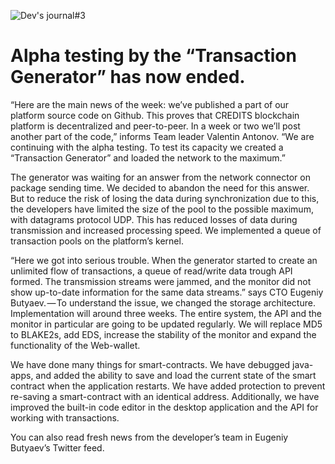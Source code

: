![Dev's journal#3](https://cdn-images-1.medium.com/max/2000/1*Xd_SEYKMxpQQL1GpXzSkQw.jpeg)
# Alpha testing by the “Transaction Generator” has now ended.
“Here are the main news of the week: we’ve published a part of our platform source code on Github. This proves that CREDITS blockchain platform is decentralized and peer-to-peer. In a week or two we’ll post another part of the code,” informs Team leader Valentin Antonov. “We are continuing with the alpha testing. To test its capacity we created a “Transaction Generator” and loaded the network to the maximum.”

The generator was waiting for an answer from the network connector on package sending time. We decided to abandon the need for this answer. But to reduce the risk of losing the data during synchronization due to this, the developers have limited the size of the pool to the possible maximum, with datagrams protocol UDP. This has reduced losses of data during transmission and increased processing speed. We implemented a queue of transaction pools on the platform’s kernel.

“Here we got into serious trouble. When the generator started to create an unlimited flow of transactions, a queue of read/write data trough API formed. The transmission streams were jammed, and the monitor did not show up-to-date information for the same data streams.” says CTO Eugeniy Butyaev. — To understand the issue, we changed the storage architecture. Implementation will around three weeks. The entire system, the API and the monitor in particular are going to be updated regularly. We will replace MD5 to BLAKE2s, add EDS, increase the stability of the monitor and expand the functionality of the Web-wallet.

We have done many things for smart-contracts. We have debugged java-apps, and added the ability to save and load the current state of the smart contract when the application restarts. We have added protection to prevent re-saving a smart-contract with an identical address. Additionally, we have improved the built-in code editor in the desktop application and the API for working with transactions.

You can also read fresh news from the developer’s team in Eugeniy Butyaev’s Twitter feed.
